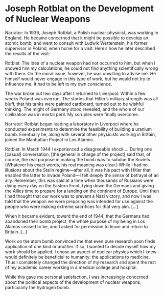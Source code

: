 # Joseph Rotblat on the Development of Nuclear Weapons

Narrator: In 1939, Joseph Rotblat, a Polish nuclear physicist, was
working in England. He became concerned that it might be possible to
develop an atomic bomb, and went to consult with Ludwik Wertenstein,
his former supervisor in Poland, when home for a visit. Here’s how he
later described the results of the visit:

Rotblat: The idea of a nuclear weapon had not occurred to him, but
when I showed him my calculations, he could not find anything
scientifically wrong with them. On the moral issue, however, he was
unwilling to advise me. He himself would never engage in this type of
work, but he would not try to influence me. It had to be left to my
own conscience.

The war broke out two days after I returned to Liverpool. Within a few
weeks Poland was overrun. The stories that Hitler’s military strength
was all bluff, that his tanks were painted cardboard, turned out to be
wishful thinking. The might of Germany stood revealed, and the whole
of our civilization was in mortal peril. My scruples were finally
overcome.

Narrator: Rotblat began leading a laboratory in Liverpool where he
conducted experiments to determine the feasibility of building a
uranium bomb. Eventually he, along with several other physicists
working in Britain, joined the Manhattan Project in Los Alamos.

Rotblat: In March 1944 I experienced a disagreeable shock…. During one
[casual] conversation, [the general in charge of the project] said
that, of course, the real purpose in making the bomb was to subdue the
Soviets. (Whatever his exact words, his real meaning was clear.) While
I had no illusions about the Stalin regime—after all, it was his pact
with Hitler that enabled the latter to invade Poland—I felt deeply the
sense of betrayal of an ally. Remember, this was said at a time when
thousands of Russians were dying every day on the Eastern Front, tying
down the Germans and giving the Allies time to prepare for a landing
on the continent of Europe. Until then I had thought that our work was
to prevent a Nazi victory, and now I was told that the weapon we were
preparing was intended for use against the people who were making
extreme sacrifices for that very aim. [...]

When it became evident, toward the end of 1944, that the Germans had
abandoned their bomb project, the whole purpose of my being in Los
Alamos ceased to be, and I asked for permission to leave and return to
Britain. [...]

Work on the atom bomb convinced me that even pure research soon finds
application of one kind or another. If so, I wanted to decide myself
how my work should be applied. I chose an aspect of nuclear physics
which I knew would definitely be beneficial to humanity: the
applications to medicine. Thus I completely changed the direction of
my research and spent the rest of my academic career working in a
medical college and hospital.

While this gave me personal satisfaction, I was increasingly concerned
about the political aspects of the development of nuclear weapons,
particularly the hydrogen bomb.
